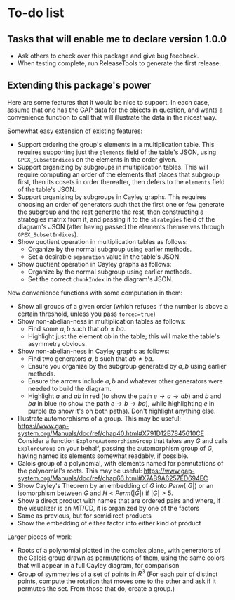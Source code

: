 
# To-do list

## Tasks that will enable me to declare version 1.0.0

 * Ask others to check over this package and give bug feedback.
 * When testing complete, run ReleaseTools to generate the first release.

## Extending this package's power

Here are some features that it would be nice to support.  In each case,
assume that one has the GAP data for the objects in question, and wants
a convenience function to call that will illustrate the data in the
nicest way.

Somewhat easy extension of existing features:

 * Support ordering the group's elements in a multiplication table.
   This requires supporting just the `elements` field of the table's
   JSON, using `GPEX_SubsetIndices` on the elements in the order given.
 * Support organizing by subgroups in multiplication tables.
   This will require computing an order of the elements that places
   that subgroup first, then its cosets in order thereafter, then
   defers to the `elements` field of the table's JSON.
 * Support organizing by subgroups in Cayley graphs.
   This requires choosing an order of generators such that the first
   one or few generate the subgroup and the rest generate the rest,
   then constructing a strategies matrix from it, and passing it to the
   `strategies` field of the diagram's JSON (after having passed the
   elements themselves through `GPEX_SubsetIndices`).
 * Show quotient operation in multiplication tables as follows:
    * Organize by the normal subgroup using earlier methods.
    * Set a desirable `separation` value in the table's JSON.
 * Show quotient operation in Cayley graphs as follows:
    * Organize by the normal subgroup using earlier methods.
    * Set the correct `chunkIndex` in the diagram's JSON.

New convenience functions with some computation in them:

 * Show all groups of a given order (which refuses if the number is
   above a certain threshold, unless you pass `force:=true`)
 * Show non-abelian-ness in multiplication tables as follows:
    * Find some $a,b$ such that $ab\neq ba$.
    * Highlight just the element $ab$ in the table; this will make
      the table's asymmetry obvious.
 * Show non-abelian-ness in Cayley graphs as follows:
    * Find two generators $a,b$ such that $ab\neq ba$.
    * Ensure you organize by the subgroup generated by $a,b$ using
      earlier methods.
    * Ensure the arrows include $a,b$ and whatever other generators
      were needed to build the diagram.
    * Highlight $a$ and $ab$ in red (to show the path $e\to a\to ab$)
      and $b$ and $ba$ in blue (to show the path $e\to b\to ba$),
      while highlighting $e$ in purple (to show it's on both paths).
      Don't highlight anything else.
 * Illustrate automorphisms of a group.  This may be useful:
   https://www.gap-system.org/Manuals/doc/ref/chap40.html#X791D12B7845610CE
   Consider a function `ExploreAutomorphismGroup` that takes any $G$ and
   calls `ExploreGroup` on your behalf, passing the automorphism group of
   $G$, having named its elements somewhat readably, if possible.
 * Galois group of a polynomial, with elements named for permutations
   of the polynomial's roots.  This may be useful:
   https://www.gap-system.org/Manuals/doc/ref/chap66.html#X7AB9A6257ED694EC
 * Show Cayley's Theorem by an embedding of $G$ into $Perm(|G|)$
   or an isomorphism between $G$ and $H<Perm(|G|)$ if $|G|>5$.
 * Show a direct product with names that are ordered pairs and where,
   if the visualizer is an MT/CD, it is organized by one of the factors
 * Same as previous, but for semidirect products
 * Show the embedding of either factor into either kind of product

Larger pieces of work:

 * Roots of a polynomial plotted in the complex plane, with generators
   of the Galois group drawn as permutations of them, using the same
   colors that will appear in a full Cayley diagram, for comparison
 * Group of symmetries of a set of points in $R^3$
   (For each pair of distinct points, compute the rotation that moves
   one to the other and ask if it permutes the set.  From those that do,
   create a group.)
